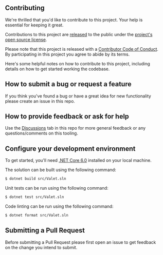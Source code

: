 ## Contributing

We're thrilled that you'd like to contribute to this project. Your help is essential for keeping it great.

Contributions to this project are [released](https://docs.github.com/en/site-policy/github-terms/github-terms-of-service#6-contributions-under-repository-license) to the public under the [project's open source license](LICENSE).

Please note that this project is released with a [Contributor Code of Conduct](CODE_OF_CONDUCT.md). By participating in this project you agree to abide by its terms.

Here's some helpful notes on how to contribute to this project, including details on how to get started working the codebase.

## How to submit a bug or request a feature

If you think you've found a bug or have a great idea for new functionality please create an issue in this repo.

## How to provide feedback or ask for help

Use the [Discussions](https://github.com/github/gh-valet/discussions) tab in this repo for more general feedback or any questions/comments on this tooling.

## Configure your development environment

To get started, you'll need [.NET Core 6.0](https://dotnet.microsoft.com/en-us/download) installed on your local machine.

The solution can be built using the following command:

```bash
$ dotnet build src/Valet.sln
```

Unit tests can be run using the following command:

```bash
$ dotnet test src/Valet.sln
```

Code linting can be run using the following command:

```bash
$ dotnet format src/Valet.sln
```

## Submitting a Pull Request

Before submitting a Pull Request please first open an issue to get feedback on the change you intend to submit.

